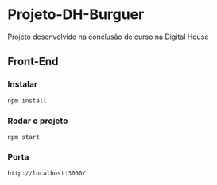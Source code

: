 # Projeto-DH-Burguer
Projeto desenvolvido na conclusão de curso na Digital House

## Front-End

### Instalar

```
npm install
```

### Rodar o projeto

```
npm start
```

### Porta

```
http://localhost:3000/
```
